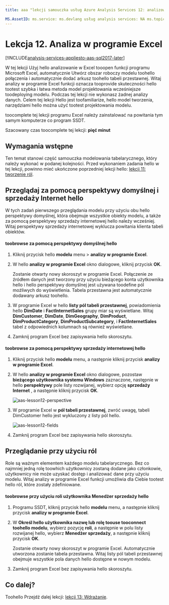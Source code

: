 ```yaml
---
title: aaa "lekcji samouczka usług Azure Analysis Services 12: analizować w programie Excel | Opis elementu Microsoft Docs": w tym artykule opisano, jak toouse analizy w programie Excel w hello Azure Analysis Services projekt samouczka. usługi: documentationcenter usług analysis services: "Autor: minewiskan Menedżera: Edytor erikre:" tagów: "

MS.AssetID: ms.service: ms.devlang usług analysis services: NA ms.topic: get-started-article ms.tgt_pltfrm: NA ms.workload: na ms.date: 05/26/2017 ms.author: owend
---
```

# <a name="lesson-12-analyze-in-excel"></a>Lekcja 12. Analiza w programie Excel

[!INCLUDE[analysis-services-appliesto-aas-sql2017-later](../../../includes/analysis-services-appliesto-aas-sql2017-later.md)]

W tej lekcji Użyj hello analizowanie w Excel tooopen funkcji programu Microsoft Excel, automatycznie Utwórz obszar roboczy modelu toohello połączenia i automatycznie dodać arkusz toohello tabeli przestawnej. Witaj analizy w programie Excel funkcji oznacza tooprovide skuteczności hello tootest szybka i łatwa metoda model projektowania wcześniejsze toodeploying modelu. Podczas tej lekcji nie wykonasz żadnej analizy danych. Celem tej lekcji Hello jest toofamiliarize, hello model tworzenia, narzędziami hello można użyć tootest projektowania modelu.   
  
toocomplete tej lekcji programu Excel należy zainstalować na powitania tym samym komputerze co program SSDT.
  
Szacowany czas toocomplete tej lekcji: **pięć minut**  
  
## <a name="prerequisites"></a>Wymagania wstępne  
Ten temat stanowi część samouczka modelowania tabelarycznego, który należy wykonać w podanej kolejności. Przed wykonaniem zadania hello w tej lekcji, powinno mieć ukończone poprzedniej lekcji hello: [lekcji 11: tworzenie ról](../tutorials/aas-lesson-11-create-roles.md).  
  
## <a name="browse-using-hello-default-and-internet-sales-perspectives"></a>Przeglądaj za pomocą perspektywy domyślnej i sprzedaży Internet hello  
W tych zadań pierwszego przeglądania modelu przy użyciu obu hello perspektywy domyślnej, która obejmuje wszystkie obiekty modelu, a także za pomocą perspektywy sprzedaży internetowej hello należy wcześniej. Witaj perspektywy sprzedaży internetowej wyklucza powitania klienta tabeli obiektów.  
  
#### <a name="toobrowse-by-using-hello-default-perspective"></a>toobrowse za pomocą perspektywy domyślnej hello  
  
1.  Kliknij przycisk hello **modelu** menu > **analizy w programie Excel**.  
  
2.  W hello **analizy w programie Excel** okno dialogowe, kliknij przycisk **OK**.  
  
    Zostanie otwarty nowy skoroszyt w programie Excel. Połączenie ze źródłem danych jest tworzony przy użyciu bieżącego konta użytkownika hello i hello perspektywy domyślnej jest używana toodefine pól możliwych do wyświetlenia. Tabela przestawna jest automatycznie dodawany arkusz toohello.  
  
3.  W programie Excel w hello **listy pól tabeli przestawnej**, powiadomienia hello **DimDate** i **FactInternetSales** grupy miar są wyświetlane. Witaj **DimCustomer**, **DimDate**, **DimGeography**, **DimProduct**, **DimProductCategory**, **DimProductSubcategory**, i **FactInternetSales** tabel z odpowiednich kolumnach są również wyświetlane.  
  
4.  Zamknij program Excel bez zapisywania hello skoroszytu.  
  
#### <a name="toobrowse-by-using-hello-internet-sales-perspective"></a>toobrowse za pomocą perspektywy sprzedaży internetowej hello  
  
1.  Kliknij przycisk hello **modelu** menu, a następnie kliknij przycisk **analizy w programie Excel**.  
  
2.  W hello **analizy w programie Excel** okno dialogowe, pozostaw **bieżącego użytkownika systemu Windows** zaznaczone, następnie w hello **perspektywy** pole listy rozwijanej, wybierz opcję **sprzedaży Internet** , a następnie kliknij przycisk **OK**. 
    
    ![aas-lesson12-perspective](../tutorials/media/aas-lesson12-perspective.png)
    
3.  W programie Excel w **pól tabeli przestawnej**, zwróć uwagę, tabeli DimCustomer hello jest wykluczony z listy pól hello.  
    
    ![aas-lesson12-fields](../tutorials/media/aas-lesson12-fields.png)
    
4.  Zamknij program Excel bez zapisywania hello skoroszytu.  
  
## <a name="browse-by-using-roles"></a>Przeglądanie przy użyciu ról  
Role są ważnym elementem każdego modelu tabelarycznego. Bez co najmniej jedną rolę toowhich użytkownicy zostaną dodane jako członkowie, użytkownicy nie może uzyskać dostęp i analizować dane przy użyciu modelu. Witaj analizy w programie Excel funkcji umożliwia dla Ciebie tootest hello ról, które zostały zdefiniowane.  
  
#### <a name="toobrowse-by-using-hello-sales-manager-user-role"></a>toobrowse przy użyciu roli użytkownika Menedżer sprzedaży hello  
  
1.  Programu SSDT, kliknij przycisk hello **modelu** menu, a następnie kliknij przycisk **analizy w programie Excel**.  
  
2.  W **Określ hello użytkownika nazwę lub rolę toouse tooconnect toohello modelu**, wybierz pozycję **roli**, a następnie w polu listy rozwijanej hello, wybierz **Menedżer sprzedaży**, a następnie kliknij przycisk  **OK**.  
  
    Zostanie otwarty nowy skoroszyt w programie Excel. Automatycznie utworzona zostanie tabela przestawna. Witaj listy pól tabeli przestawnej obejmuje wszystkie pola danych hello dostępne w nowym modelu.  
      
3.  Zamknij program Excel bez zapisywania hello skoroszytu.  
  
## <a name="whats-next"></a>Co dalej?
Toohello Przejdź dalej lekcji: [lekcji 13: Wdrażanie](../tutorials/aas-lesson-13-deploy.md).

  
  
  
